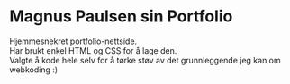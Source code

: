 # Magnus Paulsen sin Portfolio
Hjemmesnekret portfolio-nettside.  
Har brukt enkel HTML og CSS for å lage den.  
Valgte å kode hele selv for å tørke støv av det grunnleggende jeg kan om webkoding :)  

